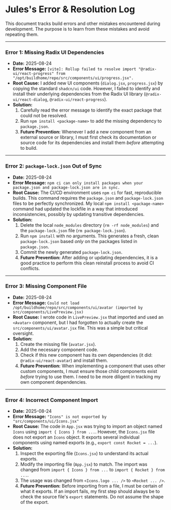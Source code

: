 # Jules's Error & Resolution Log

This document tracks build errors and other mistakes encountered during development. The purpose is to learn from these mistakes and avoid repeating them.

---

### **Error 1: Missing Radix UI Dependencies**

*   **Date:** 2025-08-24
*   **Error Message:** `[vite]: Rollup failed to resolve import "@radix-ui/react-progress" from "/opt/buildhome/repo/src/components/ui/progress.jsx".`
*   **Root Cause:** I added new UI components (`dialog.jsx`, `progress.jsx`) by copying the standard `shadcn/ui` code. However, I failed to identify and install their underlying dependencies from the Radix UI library (`@radix-ui/react-dialog`, `@radix-ui/react-progress`).
*   **Solution:**
    1.  Carefully read the error message to identify the exact package that could not be resolved.
    2.  Run `npm install <package-name>` to add the missing dependency to `package.json`.
    3.  **Future Prevention:** Whenever I add a new component from an external source or library, I must first check its documentation or source code for its dependencies and install them *before* attempting to build.

---

### **Error 2: `package-lock.json` Out of Sync**

*   **Date:** 2025-08-24
*   **Error Message:** `npm ci can only install packages when your package.json and package-lock.json are in sync.`
*   **Root Cause:** The CI/CD environment uses `npm ci` for fast, reproducible builds. This command requires the `package.json` and `package-lock.json` files to be perfectly synchronized. My local `npm install <package-name>` command had updated the lockfile in a way that introduced inconsistencies, possibly by updating transitive dependencies.
*   **Solution:**
    1.  Delete the local `node_modules` directory (`rm -rf node_modules`) and the `package-lock.json` file (`rm package-lock.json`).
    2.  Run `npm install` with no arguments. This generates a fresh, clean `package-lock.json` based *only* on the packages listed in `package.json`.
    3.  Commit the newly generated `package-lock.json`.
    4.  **Future Prevention:** After adding or updating dependencies, it is a good practice to perform this clean reinstall process to avoid CI conflicts.

---

### **Error 3: Missing Component File**

*   **Date:** 2025-08-24
*   **Error Message:** `Could not load /opt/buildhome/repo/src/components/ui/avatar (imported by src/components/LivePreview.jsx)`
*   **Root Cause:** I wrote code in `LivePreview.jsx` that imported and used an `<Avatar>` component, but I had forgotten to actually create the `src/components/ui/avatar.jsx` file. This was a simple but critical oversight.
*   **Solution:**
    1.  Create the missing file (`avatar.jsx`).
    2.  Add the necessary component code.
    3.  Check if this new component has its own dependencies (it did: `@radix-ui/react-avatar`) and install them.
    4.  **Future Prevention:** When implementing a component that uses other custom components, I must ensure those child components exist *before* trying to use them. I need to be more diligent in tracking my own component dependencies.

---

### **Error 4: Incorrect Component Import**

*   **Date:** 2025-08-24
*   **Error Message:** `"Icons" is not exported by "src/components/ui/Icons.jsx"`
*   **Root Cause:** The code in `App.jsx` was trying to import an object named `Icons` using `import { Icons } from ...`. However, the `Icons.jsx` file does not export an `Icons` object. It exports several individual components using named exports (e.g., `export const Rocket = ...`).
*   **Solution:**
    1.  Inspect the exporting file (`Icons.jsx`) to understand its actual exports.
    2.  Modify the importing file (`App.jsx`) to match. The import was changed from `import { Icons } from ...` to `import { Rocket } from ...`.
    3.  The usage was changed from `<Icons.logo ... />` to `<Rocket ... />`.
    4.  **Future Prevention:** Before importing from a file, I must be certain of what it exports. If an import fails, my first step should always be to check the source file's `export` statements. Do not assume the shape of the export.
